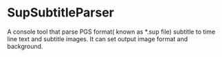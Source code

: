# SupSubtitleParser
A console tool that parse PGS format( known as *.sup file) subtitle  to time line text and subtitle images. 
It can set output image  format and background.

